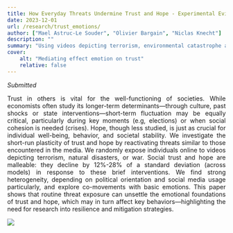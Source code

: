 ```yaml
---
title: How Everyday Threats Undermine Trust and Hope - Experimental Evidence
date: 2023-12-01
url: /research/trust_emotions/
author: ["Mael Astruc-Le Souder", "Olivier Bargain", "Niclas Knecht"]
description: "" 
summary: "Using videos depicting terrorism, environmental catastrophe and war"
cover:
    alt: "Mediating effect emotion on trust"
    relative: false
---
```


*Submitted*

<div style="text-align: justify">  
Trust in others is vital for the well-functioning of societies. While economists often study its longer-term determinants—through culture, past shocks or state interventions—short-term fluctuation may be equally critical, particularly during key moments (e.g, elections) or when social cohesion is needed (crises). Hope, though less studied, is just as crucial for individual well-being, behavior, and societal stability. We investigate the short-run plasticity of trust and hope by reactivating threats similar to those encountered in the media. We randomly expose individuals online to videos depicting terrorism, natural disasters, or war. Social trust and hope are malleable: they decline by 12%-28% of a standard deviation (across models) in response to these brief interventions. We find strong heterogeneity, depending on political orientation and social media usage particularly, and explore co-movements with basic emotions. This paper shows that routine threat exposure can unsettle the emotional foundations of trust and hope, which may in turn affect key behaviors—highlighting the need for research into resilience and mitigation strategies.

</div>

![](/research/expe_trust_hope/outcome_response_treatments.png)



